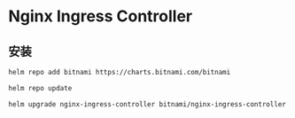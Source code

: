 # Nginx Ingress Controller

## 安装

```bash
helm repo add bitnami https://charts.bitnami.com/bitnami

helm repo update

helm upgrade nginx-ingress-controller bitnami/nginx-ingress-controller --install --namespace kube-system --values values.yaml --version 9.2.28
```
